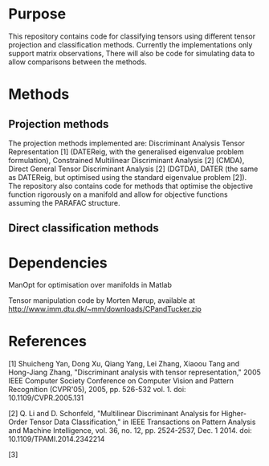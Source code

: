 # Purpose

This repository contains code for classifying tensors using different tensor projection and classification methods. Currently the implementations only support matrix observations, There will also be code for simulating data to allow comparisons between the methods.

# Methods
## Projection methods
The projection methods implemented are: Discriminant Analysis Tensor Representation [1] (DATEReig, with the generalised eigenvalue problem formulation), Constrained Multilinear Discriminant Analysis [2] (CMDA), Direct General Tensor Discriminant Analysis [2] (DGTDA), DATER (the same as DATEReig, but optimised using the standard  eigenvalue problem [2]). The repository also contains code for methods that  optimise the objective function rigorously on a manifold and allow for objective functions assuming the PARAFAC structure. 

## Direct classification methods

# Dependencies
ManOpt for optimisation over manifolds in Matlab

Tensor manipulation code by Morten Mørup, available at http://www.imm.dtu.dk/~mm/downloads/CPandTucker.zip

# References
[1] Shuicheng Yan, Dong Xu, Qiang Yang, Lei Zhang, Xiaoou Tang and Hong-Jiang Zhang, "Discriminant analysis with tensor representation," 2005 IEEE Computer Society Conference on Computer Vision and Pattern Recognition (CVPR'05), 2005, pp. 526-532 vol. 1.
doi: 10.1109/CVPR.2005.131

[2] Q. Li and D. Schonfeld, "Multilinear Discriminant Analysis for Higher-Order Tensor Data Classification," in IEEE Transactions on Pattern Analysis and Machine Intelligence, vol. 36, no. 12, pp. 2524-2537, Dec. 1 2014.
doi: 10.1109/TPAMI.2014.2342214

[3]

